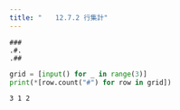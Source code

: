 ```yaml
---
title: "　　12.7.2 行集計"
---
```


```text:入力
###
.#.
.##
```

```python:サンプルコード：sample_776.py
grid = [input() for _ in range(3)]
print(*[row.count("#") for row in grid])
```

```text:実行結果
3 1 2
```